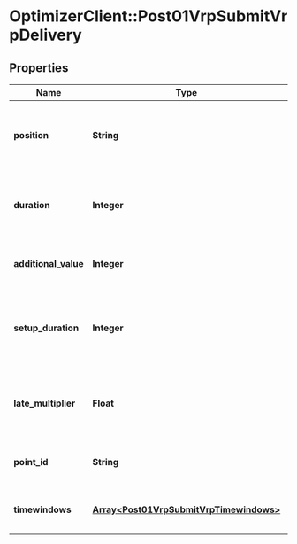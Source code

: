 # OptimizerClient::Post01VrpSubmitVrpDelivery

## Properties
Name | Type | Description | Notes
------------ | ------------- | ------------- | -------------
**position** | **String** | Provides an indication on when to do this service among whole route | [optional] [default to &#39;neutral&#39;]
**duration** | **Integer** | Time while the current activity stands until it&#39;s over (in seconds) | [optional] [default to 0]
**additional_value** | **Integer** | Additional value associated to the visit | [optional] 
**setup_duration** | **Integer** | Time at destination before the proper activity is effectively performed | [optional] [default to 0]
**late_multiplier** | **Float** | (ORtools only) Overrides the late_multiplier defined at the vehicle level | [optional] 
**point_id** | **String** | Reference to the associated point | 
**timewindows** | [**Array&lt;Post01VrpSubmitVrpTimewindows&gt;**](Post01VrpSubmitVrpTimewindows.md) | Time slot while the activity may start | [optional] 


